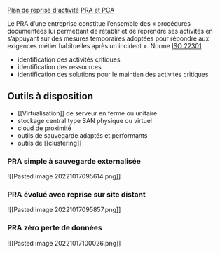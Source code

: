 [Plan de reprise d'activité](https://fr.wikipedia.org/wiki/Plan_de_reprise_d%27activit%C3%A9)
[PRA et PCA](https://www.youtube.com/watch?v=v73mkEs5ym8)

Le PRA d’une entreprise constitue l’ensemble des « procédures documentées lui permettant de rétablir et de reprendre ses activités en s’appuyant sur des mesures temporaires adoptées pour répondre aux exigences métier habituelles après un incident ».
Norme [ISO 22301](https://fr.wikipedia.org/wiki/ISO_22301)

- identification des activités critiques
- identification des ressources
- identification des solutions pour le maintien des activités critiques

## Outils à disposition
- [[Virtualisation]] de serveur en ferme ou unitaire
- stockage central type SAN physique ou virtuel
- cloud de proximité
- outils de sauvegarde adaptés et performants
- outils de [[clustering]]

### PRA simple à sauvegarde externalisée

![[Pasted image 20221017095614.png]]

### PRA évolué avec reprise sur site distant

![[Pasted image 20221017095857.png]]

### PRA zéro perte de données

![[Pasted image 20221017100026.png]]

